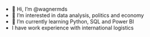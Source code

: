 - 👋 Hi, I’m @wagnermds
- 👀 I’m interested in data analysis, politics and economy
- 🌱 I’m currently learning Python, SQL and Power BI
- I have work experience with international logistics

<!---
wagnermds/wagnermds is a ✨ special ✨ repository because its `README.md` (this file) appears on your GitHub profile.
You can click the Preview link to take a look at your changes.
--->
